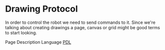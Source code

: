 # Drawing Protocol

In order to control the robot we need to send commands to it. Since we're talking about creating drawings a page, canvas or grid might be good terms to start looking.

Page Description Language [PDL](https://en.wikipedia.org/wiki/Page_description_language)
